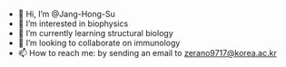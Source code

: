 - 👋 Hi, I’m @Jang-Hong-Su
- 👀 I’m interested in biophysics
- 🌱 I’m currently learning structural biology  
- 💞️ I’m looking to collaborate on immunology
- 📫 How to reach me: by sending an email to zerano9717@korea.ac.kr

<!---
Jang-Hong-Su/Jang-Hong-Su is a ✨ special ✨ repository because its `README.md` (this file) appears on your GitHub profile.
You can click the Preview link to take a look at your changes.
--->

